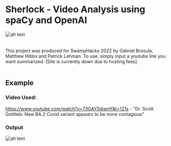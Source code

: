 # Sherlock - Video Analysis using spaCy and OpenAI

![alt text](https://github.com/plehman2000/swamphacks/blob/main/imgs/im1.png?raw=true)
</br>
</br>
</br>
This project was produced for SwampHacks 2022 by Gabriel Brosula, Matthew Hibbs and Patrick Lehman. To use, simply input a youtube link you want summarized.
[Site is currently down due to hosting fees]
</br>
</br>
## Example
### Video Used: 
https://www.youtube.com/watch?v=73GAY0diamY&t=121s - "Dr. Scott Gottlieb: New BA.2 Covid variant appears to be more contagious"

### Output
![alt text](https://github.com/plehman2000/swamphacks/blob/main/imgs/im2.png?raw=true)


